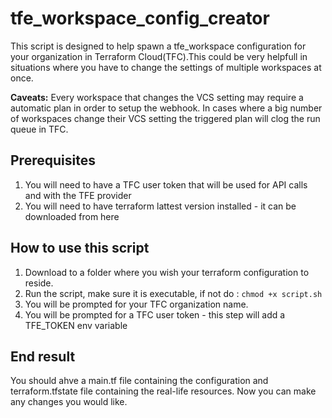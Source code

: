 # tfe_workspace_config_creator

This script is designed to help spawn a tfe_workspace configuration for your organization in Terraform Cloud(TFC).This could be very helpfull in situations where you have to change the settings of multiple workspaces at once.

**Caveats:**
Every workspace that changes the VCS setting may require a automatic plan in order to setup the webhook. In cases where a big number of workspaces change their 
VCS setting the triggered plan will clog the run queue in TFC.

## Prerequisites

1. You will need to have a TFC user token that will be used for API calls and with the TFE provider
2. You will need to have terraform lattest version installed - it can be downloaded from here

## How to use this script

1. Download to a folder where you wish your terraform configuration to reside.
2. Run the script, make sure it is executable, if not do : `chmod +x script.sh`
3. You will be prompted for your TFC organization name.
4. You will be prompted for a TFC user token - this step will add a TFE_TOKEN env variable 

## End result
You should ahve a main.tf file containing the configuration and terraform.tfstate file containing the real-life resources.
Now you can make any changes you would like.


